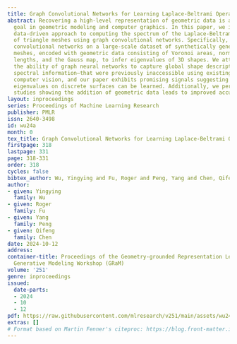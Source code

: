 ```yaml
---
title: Graph Convolutional Networks for Learning Laplace-Beltrami Operators
abstract: Recovering a high-level representation of geometric data is a fundamental
  goal in geometric modeling and computer graphics. In this paper, we introduce a
  data-driven approach to computing the spectrum of the Laplace-Beltrami operator
  of triangle meshes using graph convolutional networks. Specifically, we train graph
  convolutional networks on a large-scale dataset of synthetically generated triangle
  meshes, encoded with geometric data consisting of Voronoi areas, normalized edge
  lengths, and the Gauss map, to infer eigenvalues of 3D shapes. We attempt to address
  the ability of graph neural networks to capture global shape descriptors–including
  spectral information–that were previously inaccessible using existing methods from
  computer vision, and our paper exhibits promising signals suggesting that Laplace-Beltrami
  eigenvalues on discrete surfaces can be learned. Additionally, we perform ablation
  studies showing the addition of geometric data leads to improved accuracy.
layout: inproceedings
series: Proceedings of Machine Learning Research
publisher: PMLR
issn: 2640-3498
id: wu24a
month: 0
tex_title: Graph Convolutional Networks for Learning Laplace-Beltrami Operators
firstpage: 318
lastpage: 331
page: 318-331
order: 318
cycles: false
bibtex_author: Wu, Yingying and Fu, Roger and Peng, Yang and Chen, Qifeng
author:
- given: Yingying
  family: Wu
- given: Roger
  family: Fu
- given: Yang
  family: Peng
- given: Qifeng
  family: Chen
date: 2024-10-12
address:
container-title: Proceedings of the Geometry-grounded Representation Learning and
  Generative Modeling Workshop (GRaM)
volume: '251'
genre: inproceedings
issued:
  date-parts:
  - 2024
  - 10
  - 12
pdf: https://raw.githubusercontent.com/mlresearch/v251/main/assets/wu24a/wu24a.pdf
extras: []
# Format based on Martin Fenner's citeproc: https://blog.front-matter.io/posts/citeproc-yaml-for-bibliographies/
---
```

